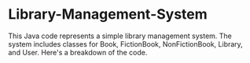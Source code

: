 # Library-Management-System
This Java code represents a simple library management system. The system includes classes for Book, FictionBook, NonFictionBook, Library, and User. Here's a breakdown of the code.
